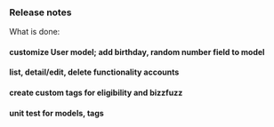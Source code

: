### Release notes

What is done:

#### customize User model; add birthday, random number field to model
#### list, detail/edit, delete functionality accounts
#### create custom tags for eligibility and bizzfuzz
#### unit test for models, tags

